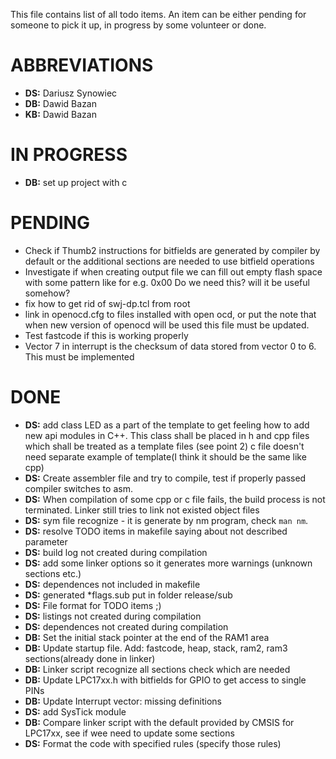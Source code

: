 This file contains list of all todo items. An item can be either pending for
someone to pick it up, in progress by some volunteer or done.

ABBREVIATIONS
==============
* __DS:__ Dariusz Synowiec
* __DB:__ Dawid Bazan
* __KB:__ Dawid Bazan

IN PROGRESS
==============
* __DB:__ set up project with c


PENDING
==============
* Check if Thumb2 instructions for bitfields are generated by compiler by default
  or the additional sections are needed to use bitfield operations
* Investigate if when creating output file we can fill out empty flash space with some pattern like for e.g. 0x00
  Do we need this? will it be useful somehow?
* fix how to get rid of swj-dp.tcl from root
* link in openocd.cfg to files installed with open ocd, or put the note that when new version of openocd will be used this file must be updated.
* Test fastcode if this is working properly
* Vector 7 in interrupt is the checksum of data stored from vector 0 to 6. This must be implemented


DONE
==============
* __DS:__ add class LED as a part of the template to get feeling how to add new api
          modules in C++. This class shall be placed in h and cpp files which shall be
          treated as a template files (see point 2) c file doesn't need separate
          example of template(I think it should be the same like cpp) 
* __DS:__ Create assembler file and try to compile, test if properly passed compiler switches to asm.
* __DS:__ When compilation of some cpp or c file fails, the build process is not terminated. 
          Linker still tries to link not existed object files
* __DS:__ sym file recognize - it is generate by nm program, check `man nm`.
* __DS:__ resolve TODO items in makefile saying about not described parameter
* __DS:__ build log not created during compilation
* __DS:__ add some linker options so it generates more warnings (unknown sections etc.)
* __DS:__ dependences not included in makefile
* __DS:__ generated *flags.sub put in folder release/sub 
* __DS:__ File format for TODO items ;)
* __DS:__ listings not created during compilation
* __DS:__ dependences not created during compilation
* __DB:__ Set the initial stack pointer at the end of the RAM1 area
* __DB:__ Update startup file. Add: fastcode, heap, stack, ram2, ram3 sections(already done in linker)
* __DB:__ Linker script recognize all sections check which are needed
* __DB:__ Update LPC17xx.h with bitfields for GPIO to get access to single PINs
* __DB:__ Update Interrupt vector: missing definitions
* __DS:__ add SysTick module
* __DB:__ Compare linker script with the default provided by CMSIS for LPC17xx, see if wee need to update some sections 
* __DS:__ Format the code with specified rules (specify those rules)
